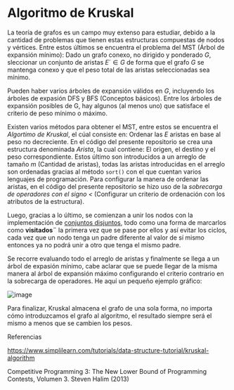 # Algoritmo de Kruskal

La teoría de grafos es un campo muy extenso para estudiar, debido a la cantidad de problemas que tienen estas estructuras compuestas de nodos y vértices. Entre estos últimos se encuentra el problema del MST (Árbol de expansión mínimo): Dado un grafo conexo, no dirigido y ponderado $G$, sleccionar un conjunto de aristas $E´ \in G$ de forma que el grafo $G$ se mantenga conexo y que el peso total de las aristas seleccionadas sea mínimo.

Pueden haber varios árboles de expansión válidos en $G$, incluyendo los árboles de expasión DFS y BFS (Conceptos básicos). Entre los árboles de expansión posibles de G, hay algunos (al menos uno) que satisface el criterio de peso mínimo o máximo.

Existen varios métodos para obtener el MST, entre estos se encuentra el *Algortimo de Kruskal*, el cúal consiste en: Ordenar las $E$ aristas en base al peso no decreciente. En el código del presente repositorio se crea una estructura denominada *Arista*, la cual contiene: El origen, el destino y el peso correspondiente. Estos último son introducidos a un arreglo de tamaño $m$ (Cantidad de aristas), todas las aristas introducidas en el arreglo son ordenadas gracias al método `sort()` con el que cuentan varios lenguajes de programación. Para configurar la manera de ordenar las aristas, en el código del presente repositorio se hizo uso de la *sobrecarga de operadores con el signo <* (Configurar un criterio de ordenación con los atributos de la estructura).

Luego, gracias a lo último, se comienzan a unir los nodos con la implementación de [conjuntos disjuntos](https://github.com/AnderMichael/Algoritmica/tree/main/EstructurasDeDatos/Union_Find), todo como una forma de marcarlos como **visitados¨** la primera vez que se pase por ellos y así evitar los ciclos, cada vez que un nodo tenga un padre diferente al valor de sí mismo entonces ya no podrá unir a otro que tenga el mismo padre.

Se recorre evaluando todo el arreglo de aristas y finalmente se llega a un árbol de expasión mínimo, cabe aclarar que se puede llegar de la misma manera al árbol de expansión máximo configurando el criterio contrario en la sobrecarga de operadores. He aquí un pequeño ejemplo gráfico:

![image](https://user-images.githubusercontent.com/101998948/197396485-91f5b39a-03a5-4947-985c-29847c77cb91.png)

Para finalizar, Kruskal almacena el grafo de una sola forma, no importa cómo introduzcamos el grafo al algoritmo, el resultado siempre será el mismo a menos que se cambien los pesos.

Referencias

https://www.simplilearn.com/tutorials/data-structure-tutorial/kruskal-algorithm

Competitive Programming 3: The New Lower Bound of Programming Contests, Volumen 3. Steven Halim (2013)
